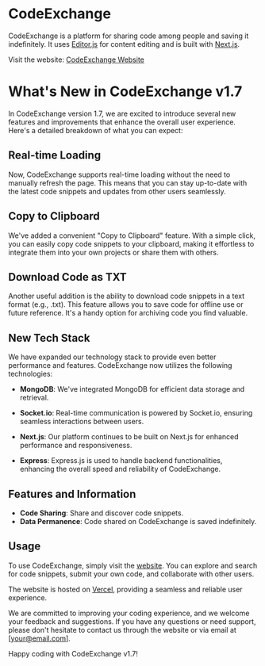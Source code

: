 # CodeExchange

CodeExchange is a platform for sharing code among people and saving it indefinitely. It uses [Editor.js](https://editorjs.io/) for content editing and is built with [Next.js](https://nextjs.org/).

Visit the website: [CodeExchange Website](https://codeexchange.vercel.app/)

# What's New in CodeExchange v1.7

In CodeExchange version 1.7, we are excited to introduce several new features and improvements that enhance the overall user experience. Here's a detailed breakdown of what you can expect:

## Real-time Loading

Now, CodeExchange supports real-time loading without the need to manually refresh the page. This means that you can stay up-to-date with the latest code snippets and updates from other users seamlessly.

## Copy to Clipboard

We've added a convenient "Copy to Clipboard" feature. With a simple click, you can easily copy code snippets to your clipboard, making it effortless to integrate them into your own projects or share them with others.

## Download Code as TXT

Another useful addition is the ability to download code snippets in a text format (e.g., .txt). This feature allows you to save code for offline use or future reference. It's a handy option for archiving code you find valuable.

## New Tech Stack

We have expanded our technology stack to provide even better performance and features. CodeExchange now utilizes the following technologies:

- **MongoDB**: We've integrated MongoDB for efficient data storage and retrieval.

- **Socket.io**: Real-time communication is powered by Socket.io, ensuring seamless interactions between users.

- **Next.js**: Our platform continues to be built on Next.js for enhanced performance and responsiveness.

- **Express**: Express.js is used to handle backend functionalities, enhancing the overall speed and reliability of CodeExchange.

## Features and Information

- **Code Sharing**: Share and discover code snippets.
- **Data Permanence**: Code shared on CodeExchange is saved indefinitely.

## Usage

To use CodeExchange, simply visit the [website](https://codeexchange.vercel.app/). You can explore and search for code snippets, submit your own code, and collaborate with other users.

The website is hosted on [Vercel](https://vercel.com/), providing a seamless and reliable user experience.

We are committed to improving your coding experience, and we welcome your feedback and suggestions. If you have any questions or need support, please don't hesitate to contact us through the website or via email at [your@email.com].

Happy coding with CodeExchange v1.7!